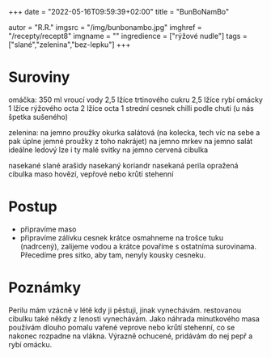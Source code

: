 +++
date = "2022-05-16T09:59:39+02:00"
title = "BunBoNamBo"

autor = "R.R."
imgsrc = "/img/bunbonambo.jpg"
imghref = "/recepty/recept8"
imgname = ""
ingredience = ["rýžové nudle"]
tags = ["slané","zelenina","bez-lepku"]
+++

# Suroviny
omáčka:
350 ml vroucí vody
2,5 lžíce trtinového cukru
2,5 lžíce rybí omácky
1 lžíce rýžového octa
2 lžíce octa
1 strední cesnek
chilli podle chuti (u nás špetka sušeného)

zelenina:
na jemno proužky okurka salátová  (na kolecka, tech víc na sebe a pak úplne jemné proužky z toho nakrájet)
na jemno mrkev
na jemno salát ideálne ledový lze i ty malé svitky
na jemno cervená cibulka 

nasekané slané arašidy
nasekaný koriandr
nasekaná perila
opražená cibulka
maso hovězí, vepřové nebo krůtí stehenní

# Postup
- připravíme maso
- připravíme zálivku
cesnek krátce osmahneme na trošce tuku (nadrcený), zalijeme vodou a krátce povaříme s ostatníma surovinama.
Přecedíme pres sitko, aby tam, nenyly kousky cesneku.




# Poznámky
Perilu mám vzácně v létě kdy ji pěstuji, jinak vynechávám. restovanou cibulku také někdy z lenosti vynechávám. Jako náhrada minutkového masa používám dlouho pomalu vařené veprove nebo krůtí stehenní, co se nakonec rozpadne na vlákna.  Výrazně ochucené, pridávám do nej pepř a rybí omácku.










<!--more-->